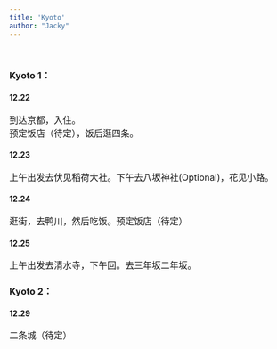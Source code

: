 ```yaml
---
title: 'Kyoto'
author: "Jacky"
---
```

<br>

### **Kyoto 1：**

#### **12.22**
<font size=3>
到达京都，入住。<br>
预定饭店（待定），饭后逛四条。

</font>

#### **12.23**
<font size=3>
上午出发去伏见稻荷大社。下午去八坂神社(Optional)，花见小路。
</font>


#### **12.24**
<font size=3>
逛街，去鸭川，然后吃饭。预定饭店（待定）
</font>


#### **12.25**
<font size=3>
上午出发去清水寺，下午回。去三年坂二年坂。
</font>


### **Kyoto 2：**

#### **12.29**
<font size=3>
二条城（待定）
</font>

